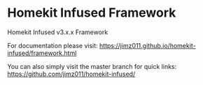 # Homekit Infused Framework
Homekit Infused v3.x.x Framework

For documentation please visit: https://jimz011.github.io/homekit-infused/framework.html

You can also simply visit the master branch for quick links: https://github.com/jimz011/homekit-infused/


